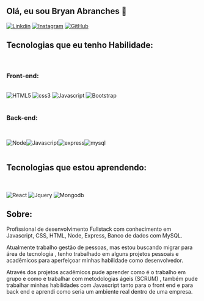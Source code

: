 ## Olá, eu sou Bryan Abranches 🤙

[![Linkdin](https://img.shields.io/badge/LinkedIn-0077B5?style=for-the-badge&logo=linkedin&logoColor=white)](https://www.linkedin.com/in/bryan-abranches/)
[![Instagram](https://img.shields.io/badge/Instagram-E4405F?style=for-the-badge&logo=instagram&logoColor=white)](https://www.instagram.com/bryanabranches_/)
[![GitHub](https://img.shields.io/badge/GitHub-100000?style=for-the-badge&logo=github&logoColor=white)](https://l.instagram.com/?u=https%3A%2F%2Fgithub.com%2FBryan-Abranches&e=AT2L4oM2qAt1qGETWNOIyM9YbnkrPtISVCF5ZjGaw1xHWrxJ6e7qs-K0lca8S4KwTCB30Gc4g11IDUs5w6pncxI8ahpP2u3gEyqdK8XR4YasnS398csVwg)


## Tecnologias que eu tenho Habilidade:

<br>

### Front-end:

<div style = "display: inline-block"><br>
<img aling="center" src = "https://img.shields.io/badge/HTML5-E34F26?style=for-the-badge&logo=html5&logoColor=white" alt ="HTML5">
 <img aling="center" src ="https://img.shields.io/badge/CSS3-1572B6?style=for-the-badge&logo=css3&logoColor=white" alt ="css3">
 <img aling="center" src = "https://img.shields.io/badge/JavaScript-F7DF1E?style=for-the-badge&logo=javascript&logoColor=black" alt ="Javascript">
 <img aling="center" src = "https://img.shields.io/badge/Bootstrap-563D7C?style=for-the-badge&logo=bootstrap&logoColor=white" alt ="Bootstrap">

</div>

<br>
<br>

### Back-end:
<br>
<div style="display: inline-block">

<img aling="center" src = "https://img.shields.io/badge/Node.js-43853D?style=for-the-badge&logo=node.js&logoColor=white" alt ="Node"><img aling="center" src = "https://img.shields.io/badge/JavaScript-323330?style=for-the-badge&logo=javascript&logoColor=F7DF1E" alt ="Javascript"><img aling="center" src = "https://img.shields.io/badge/Express.js-404D59?style=for-the-badge" alt ="express"><img aling="center" src = "https://img.shields.io/badge/MySQL-00000F?style=for-the-badge&logo=mysql&logoColor=white" alt ="mysql">

</div><br>

## Tecnologias que estou aprendendo:
<br>
<div style="display: inline-block"> <br>

<img aling="center" src = "https://img.shields.io/badge/React-20232A?style=for-the-badge&logo=react&logoColor=61DAFB" alt ="React">
 <img aling="center" src = "https://img.shields.io/badge/jQuery-0769AD?style=for-the-badge&logo=jquery&logoColor=white" alt ="Jquery">
 <img aling="center" src = "https://img.shields.io/badge/MongoDB-4EA94B?style=for-the-badge&logo=mongodb&logoColor=white" alt ="Mongodb">

</div><br>

## Sobre:

Profissional de desenvolvimento Fullstack com conhecimento em Javascript, CSS, HTML, Node, Express, Banco de dados com MySQL.

Atualmente trabalho gestão de pessoas, mas estou buscando migrar para área de tecnologia , tenho trabalhado em alguns projetos pessoais e acadêmicos para aperfeiçoar minhas habilidade como desenvolvedor.

Através dos projetos acadêmicos pude aprender como é o trabalho em grupo e como e trabalhar com metodologias ágeis (SCRUM) , também pude trabalhar minhas habilidades com Javascript tanto para o front end e para back end e aprendi como seria um ambiente real dentro de uma empresa.
